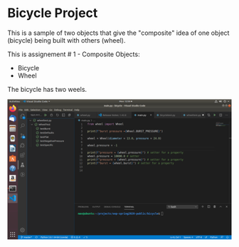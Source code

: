 # Bicycle Project

This is a sample of two objects that give the "composite" idea of one
object (bicycle) being built with others (wheel).

This is assignement # 1 - Composite Objects:

- Bicycle
- Wheel

The bicycle has two weels.

![pass-tests.png](pass-tests.png)



